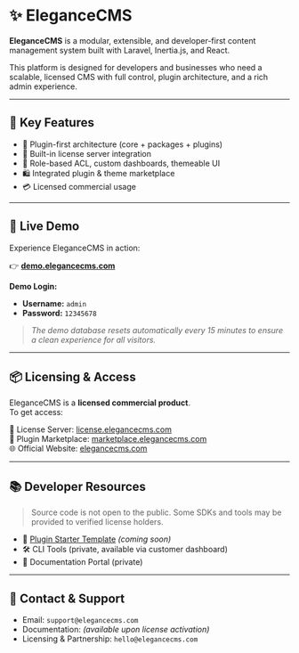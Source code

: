 # ✨ EleganceCMS

**EleganceCMS** is a modular, extensible, and developer-first content management system built with Laravel, Inertia.js, and React.

This platform is designed for developers and businesses who need a scalable, licensed CMS with full control, plugin architecture, and a rich admin experience.

---

## 💼 Key Features

- 🔌 Plugin-first architecture (core + packages + plugins)
- 🔐 Built-in license server integration
- 🧠 Role-based ACL, custom dashboards, themeable UI
- 🛍️ Integrated plugin & theme marketplace
- 💳 Licensed commercial usage

---

## 🧪 Live Demo

Experience EleganceCMS in action:

👉 **[demo.elegancecms.com](https://demo.elegancecms.com)**

**Demo Login:**
- **Username:** `admin`
- **Password:** `12345678`

> *The demo database resets automatically every 15 minutes to ensure a clean experience for all visitors.*

---

## 📦 Licensing & Access

EleganceCMS is a **licensed commercial product**.  
To get access:

🔑 License Server: [license.elegancecms.com](https://license.elegancecms.com)  
🛒 Plugin Marketplace: [marketplace.elegancecms.com](https://marketplace.elegancecms.com)  
🌐 Official Website: [elegancecms.com](https://elegancecms.com)

---

## 📚 Developer Resources

> Source code is not open to the public. Some SDKs and tools may be provided to verified license holders.

- 🧪 [Plugin Starter Template](https://github.com/elegancecms/plugin-starter) *(coming soon)*
- 🛠️ CLI Tools (private, available via customer dashboard)
- 📄 Documentation Portal (private)

---

## 🤝 Contact & Support

- Email: `support@elegancecms.com`
- Documentation: *(available upon license activation)*
- Licensing & Partnership: `hello@elegancecms.com`
